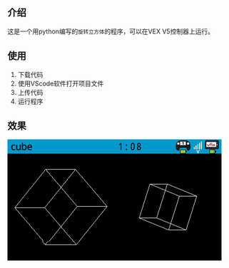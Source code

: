 ## 介绍

这是一个用python编写的`旋转立方体`的程序，可以在VEX V5控制器上运行。

## 使用

1. 下载代码
2. 使用VScode软件打开项目文件
3. 上传代码
4. 运行程序

## 效果

![](./images/cube.png)

